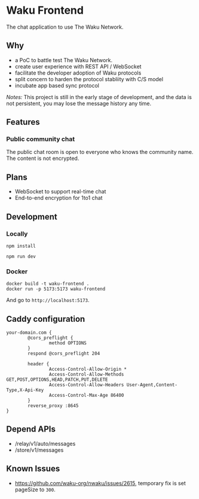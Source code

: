 # Waku Frontend

The chat application to use The Waku Network.

## Why

- a PoC to battle test The Waku Network.
- create user experience with REST API / WebSocket
- facilitate the developer adoption of Waku protocols
- split concern to harden the protocol stabliity with C/S model
- incubate app based sync protocol


*Notes:* This project is still in the early stage of development, and the data is not persistent, you may lose the message history any time.


## Features

### Public community chat

The public chat room is open to everyone who knows the community name. The content is not encrypted.

## Plans

- WebSocket to support real-time chat
- End-to-end encryption for 1to1 chat


## Development

### Locally
```shell
npm install

npm run dev
```

### Docker

```
docker build -t waku-frontend .
docker run -p 5173:5173 waku-frontend
```

And go to `http://localhost:5173`.

## Caddy configuration

```
your-domain.com {
        @cors_preflight {
                method OPTIONS
        }
        respond @cors_preflight 204

        header {
                Access-Control-Allow-Origin *
                Access-Control-Allow-Methods GET,POST,OPTIONS,HEAD,PATCH,PUT,DELETE
                Access-Control-Allow-Headers User-Agent,Content-Type,X-Api-Key
                Access-Control-Max-Age 86400
        }
        reverse_proxy :8645
}
```

## Depend APIs

- /relay/v1/auto/messages
- /store/v1/messages

## Known Issues

- https://github.com/waku-org/nwaku/issues/2615, temporary fix is set pageSize to `300`.
